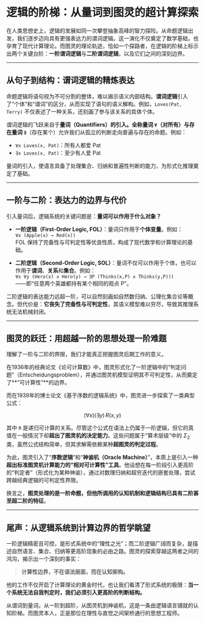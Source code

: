 # 逻辑的阶梯：从量词到图灵的超计算探索

在人类思想史上，逻辑的发展如同一次攀登抽象高峰的智力探险。从命题逻辑出发，我们逐步迈向具有更强表达力的谓词逻辑。这一演化不仅奠定了数学基础，也孕育了现代计算理论。而图灵的理论轨迹，恰如一个探路者，在逻辑的阶梯上标示出两个关键台阶：**一阶谓词逻辑**与**二阶谓词逻辑**，以及它们之间的深刻边界。

---

## 从句子到结构：谓词逻辑的精炼表达

命题逻辑将语句视为不可分割的整体，难以揭示语义内部结构。**谓词逻辑**引入了“个体”和“谓词”的区分，从而实现了语句的语义解构。例如，`Loves(Pat, Terry)` 不仅表述了一种关系，还刻画了参与该关系的具体个体。

谓词逻辑的飞跃来自于**量词（Quantifiers）**的引入。**全称量词 `∀`**（对所有）与**存在量词 `∃`**（存在某个）允许我们从孤立的判断走向普遍与存在的命题。例如：

- `∀x Loves(x, Pat)`：所有人都爱 Pat  
- `∃x Loves(x, Pat)`：至少有人爱 Pat

量词的引入，使语言具备了处理集合、归纳和普遍性判断的能力，为形式化推理奠定了基础。

---

## 一阶与二阶：表达力的边界与代价

引入量词后，逻辑系统的关键问题是：**量词可以作用于什么对象？**

- **一阶逻辑（First-Order Logic, FOL）**：量词只作用于**个体变量**。例如：  
  `∀x (Apple(x) → Red(x))`  
  FOL 保持了完备性与可判定性等优良性质，构成了现代数学和计算理论的基础。
  
- **二阶逻辑（Second-Order Logic, SOL）**：量词不仅可以作用于个体，也可以作用于**谓词**、**关系**和**集合**。例如：  
  `∀x ∀y (Hero(x) ∧ Hero(y) → ∃P (Thinks(x,P) ∧ Thinks(y,P)))`  
  ——即“任意两个英雄都持有某个相同的观点 P”。

二阶逻辑的表达能力远超一阶，可以自然刻画如自然数归纳、公理化集合论等概念。但代价是：**它丧失了完备性与可判定性**，其语义模型难以穷尽，导致其推理系统无法机械封闭。

---

## 图灵的跃迁：用超越一阶的思想处理一阶难题

理解了一阶与二阶的界限，我们才能真正把握图灵后期工作的意义。

在1936年的经典论文《论可计算数》中，图灵形式化了一阶逻辑中的“判定问题”（Entscheidungsproblem），并通过图灵机模型证明其不可判定性，从而奠定了**“可计算性”**的边界。

而在1939年的博士论文《基于序数的逻辑系统》中，图灵进一步探索了一类典型公式：

```math
(\forall x)(\exists y)\, R(x, y)
```

其中 `R` 是递归可计算的关系。尽管这个公式在语法上仍属于一阶逻辑，但它的真值在一般情况下却**超出了图灵机的决定能力**。这些问题属于“算术层级”中的 $\Sigma_2$ 类，虽然公式结构简单，但其求解需依赖某种**超图灵的判定过程**。

为此，图灵引入了“**序数逻辑**”和“**神谕机（Oracle Machine）**”，本质上是引入一种**超出标准图灵机计算能力的“相对可计算性”工具**。他设想在每一阶段引入更高阶的“判定者”（形式化为某种神谕），通过对数理归纳和超穷迭代的嵌套处理，尝试跨越经典逻辑的可判定性界限。

换言之，**图灵处理的是一阶命题，但他所调用的认知机制和逻辑结构已具有二阶甚至超二阶的特征**。

---

## 尾声：从逻辑系统到计算边界的哲学眺望

一阶逻辑精密且可控，是形式系统中的“理性之光”；而二阶逻辑广阔而复杂，是描述自然语言、集合、归纳等更高阶现象的必由之路。图灵的探索穿越这两者之间的鸿沟，揭示出一个深刻的事实：

> **计算性边界，不在语法层面，而在认知架构。**

他的工作不仅开启了计算理论的黄金时代，也让我们看清了形式系统的极限：**当一个系统无法自我判定时，我们必须引入更高阶的判断结构。**

从谓词到量词，从一阶到超阶，从图灵机到神谕机，这是一条由逻辑语言铺就的认知阶梯。而图灵本人，正是那位在理性与直觉之间架桥通行的思想工程师。
